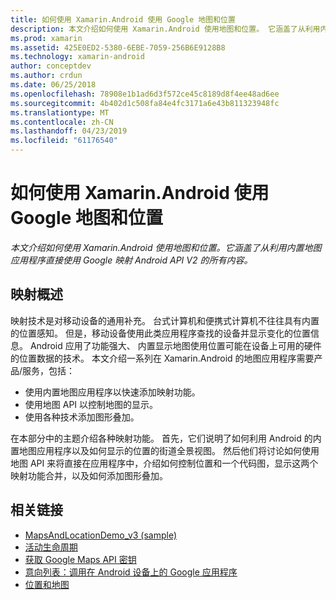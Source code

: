 ```yaml
---
title: 如何使用 Xamarin.Android 使用 Google 地图和位置
description: 本文介绍如何使用 Xamarin.Android 使用地图和位置。 它涵盖了从利用内置地图应用程序直接使用 Google 映射 Android API V2 的所有内容。
ms.prod: xamarin
ms.assetid: 425E0ED2-5380-6EBE-7059-256B6E9128B8
ms.technology: xamarin-android
author: conceptdev
ms.author: crdun
ms.date: 06/25/2018
ms.openlocfilehash: 78908e1b1ad6d3f572ce45c8189d8f4ee48ad6ee
ms.sourcegitcommit: 4b402d1c508fa84e4fc3171a6e43b811323948fc
ms.translationtype: MT
ms.contentlocale: zh-CN
ms.lasthandoff: 04/23/2019
ms.locfileid: "61176540"
---
```

# <a name="how-to-use-google-maps-and-location-with-xamarinandroid"></a>如何使用 Xamarin.Android 使用 Google 地图和位置

_本文介绍如何使用 Xamarin.Android 使用地图和位置。它涵盖了从利用内置地图应用程序直接使用 Google 映射 Android API V2 的所有内容。_

## <a name="maps-overview"></a>映射概述

映射技术是对移动设备的通用补充。 台式计算机和便携式计算机不往往具有内置的位置感知。 但是，移动设备使用此类应用程序查找的设备并显示变化的位置信息。 Android 应用了功能强大、 内置显示地图使用位置可能在设备上可用的硬件的位置数据的技术。 本文介绍一系列在 Xamarin.Android 的地图应用程序需要产品/服务，包括： 

-  使用内置地图应用程序以快速添加映射功能。
-  使用地图 API 以控制地图的显示。
-  使用各种技术添加图形叠加。

在本部分中的主题介绍各种映射功能。
首先，它们说明了如何利用 Android 的内置地图应用程序以及如何显示的位置的街道全景视图。 然后他们将讨论如何使用地图 API 来将直接在应用程序中，介绍如何控制位置和一个代码图，显示这两个映射功能合并，以及如何添加图形叠加。


## <a name="related-links"></a>相关链接

- [MapsAndLocationDemo_v3 (sample)](https://developer.xamarin.com/samples/monodroid/MapsAndLocationDemo_v3/)
- [活动生命周期](~/android/app-fundamentals/activity-lifecycle/index.md)
- [获取 Google Maps API 密钥](~/android/platform/maps-and-location/maps/obtaining-a-google-maps-api-key.md)
- [意向列表：调用在 Android 设备上的 Google 应用程序](https://developer.android.com/guide/appendix/g-app-intents.html)
- [位置和地图](https://developer.android.com/guide/topics/location/index.html)
